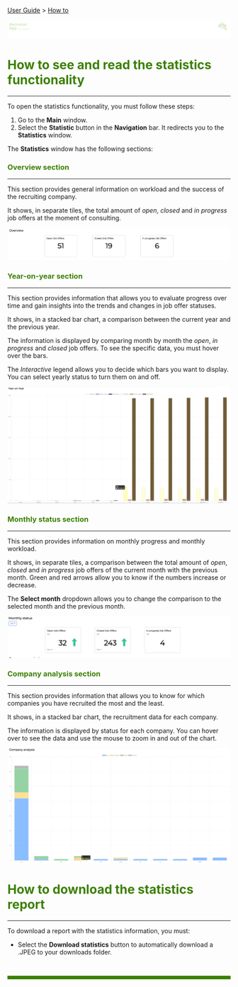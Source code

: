 [User Guide](../README.md) > [How to](README.md)

![banner](../../attachments/peque.png)

# <span style="color:#3C8000">How to see and read the statistics functionality</span>

---

To open the statistics functionality, you must follow these steps:

1. Go to the **Main** window.
1. Select the **Statistic** button in the **Navigation** bar. It redirects you to the **Statistics** window.

The **Statistics** window has the following sections:

### <span style="color:#3C8000">Overview section</span>

---

This section provides general information on workload and the success of the recruiting company.

It shows, in separate tiles, the total amount of _open_, _closed_ and _in progress_ job offers at the moment of consulting.

![overview](../../attachments/overview2.png)

### <span style="color:#3C8000">Year-on-year section</span>

---

This section provides information that allows you to evaluate progress over time and gain insights into the trends and changes in job offer statuses.

It shows, in a stacked bar chart, a comparison between the current year and the previous year.

The information is displayed by comparing month by month the _open_, _in progress_ and _closed_ job offers. To see the specific data, you must hover over the bars.

The _Interactive_ legend allows you to decide which bars you want to display. You can select yearly status to turn them on and off.

![yearonyear](../../attachments/yearonyear2.png)

### <span style="color:#3C8000">Monthly status section</span>

---

This section provides information on monthly progress and monthly workload.

It shows, in separate tiles, a comparison between the total amount of _open_, _closed_ and _in progress_ job offers of the current month with the previous month. Green and red arrows allow you to know if the numbers increase or decrease.

The **Select month** dropdown allows you to change the comparison to the selected month and the previous month.

![monthlystatus](../../attachments/monthly2.png)

### <span style="color:#3C8000">Company analysis section</span>

---

This section provides information that allows you to know for which companies you have recruited the most and the least.

It shows, in a stacked bar chart, the recruitment data for each company.

The information is displayed by status for each company. You can hover over to see the data and use the mouse to zoom in and out of the chart.

![companyanaysis](../../attachments/company2.png)

# <span style="color:#3C8000">How to download the statistics report</span>

---

To download a report with the statistics information, you must:

- Select the **Download statistics** button to automatically download a .JPEG to your downloads folder.

<br>
<hr style="height:8px;background-color:#3C8000">
